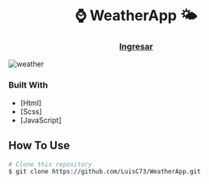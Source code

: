 
<h1 align="center">⌚ WeatherApp 🌤</h1>


<div align="center">
  <h3>
    <a href="https://luisc73.github.io/WeatherApp/">
      Ingresar
    </a>
  </h3>
</div>


![weather](https://user-images.githubusercontent.com/80079884/178126928-1c3d46b4-5c6b-42c8-a5f9-13894fa14774.jpg)

### Built With

<!-- This section should list any major frameworks that you built your project using. Here are a few examples.-->

- [Html]
- [Scss]
- [JavaScript]


## How To Use

```bash
# Clone this repository
$ git clone https://github.com/LuisC73/WeatherApp.git

```


